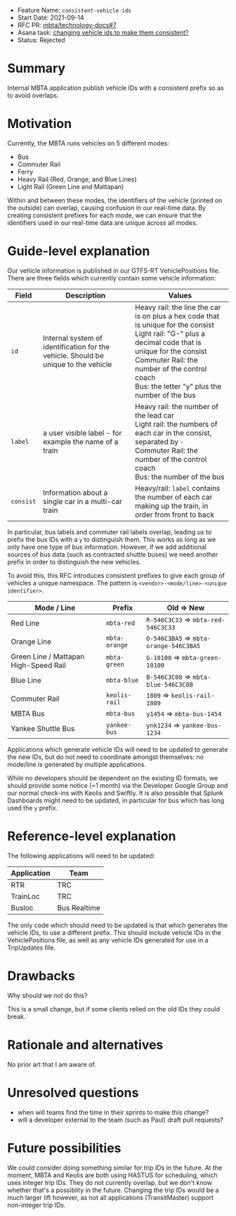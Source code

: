 - Feature Name: `consistent-vehicle-ids`
- Start Date: 2021-09-14
- RFC PR: [mbta/technology-docs#7](https://github.com/mbta/technology-docs/pull/7)
- Asana task: [changing vehicle ids to make them consistent?](https://app.asana.com/0/116562505129567/1200545747038396)
- Status: Rejected

# Summary
[summary]: #summary

Internal MBTA application publish vehicle IDs with a consistent prefix so as to avoid overlaps.

# Motivation
[motivation]: #motivation

Currently, the MBTA runs vehicles on 5 different modes:

- Bus
- Commuter Rail
- Ferry
- Heavy Rail (Red, Orange, and Blue Lines)
- Light Rail (Green Line and Mattapan)

Within and between these modes, the identifiers of the vehicle (printed on
the outside) can overlap, causing confusion in our real-time data. By
creating consistent prefixes for each mode, we can ensure that the
identifiers used in our real-time data are unique across all modes.

# Guide-level explanation
[guide-level-explanation]: #guide-level-explanation

<!--
Explain the proposal as if it was already implemented and you were teaching it to a new developer
that just joined the team. That generally means:

- Introducing new named concepts.
- Explaining the feature largely in terms of examples.
- Explaining how programmers should *think* about the feature, and how it should impact the way they
  work on this project. It should explain the impact as concretely as possible.
- If applicable, provide sample error messages, deprecation warnings, or migration guidance.
- If applicable, describe the differences between teaching this to senior developers and to junior
  developers. -->

Our vehicle information is published in our GTFS-RT VehiclePositions file. There are three fields which currently contain some vehicle information:

| Field | Description | Values |
| --- | --- | --- |
| `id` | Internal system of identification for the vehicle. Should be unique to the vehicle | Heavy rail: the line the car is on plus a hex code that is unique for the consist<br>Light rail: "G-" plus a decimal code that is unique for the consist<br>Commuter Rail: the number of the control coach<br>Bus: the letter "y" plus the number of the bus |
| `label` | a user visible label - for example the name of a train | Heavy rail: the number of the lead car<br>Light rail: the numbers of each car in the consist, separated by `-`<br>Commuter Rail: the number of the control coach<br>Bus: the number of the bus |
| `consist` | Information about a single car in a multi-car train | Heavy/rail: `label` contains the number of each car making up the train, in order from front to back |

In particular, bus labels and commuter rail labels overlap, leading us to
prefix the bus IDs with a `y` to distinguish them. This works as long as we
only have one type of bus information. However, if we add additional sources
of bus data (such as contracted shuttle buses) we need another prefix in
order to distinguish the new vehicles.

To avoid this, this RFC introduces consistent prefixes to give each group of vehicles a unique namespace. The pattern is
`<vendor>-<mode/line>-<unique identifier>`.

| Mode / Line | Prefix | Old => New |
| --- | --- | --- |
| Red Line | `mbta-red` | `R-546C3C33` => `mbta-red-546C3C33` |
| Orange Line | `mbta-orange` | `O-546C3BA5` => `mbta-orange-546C3BA5` |
| Green Line / Mattapan High-Speed Rail | `mbta-green` | `G-10100` => `mbta-green-10100` |
| Blue Line | `mbta-blue` | `B-546C3C08` => `mbta-blue-546C3C08` |
| Commuter Rail | `keolis-rail` | `1809` => `keolis-rail-1809`
| MBTA Bus | `mbta-bus` | `y1454` => `mbta-bus-1454` |
| Yankee Shuttle Bus | `yankee-bus` | `ynk1234` => `yankee-bus-1234` |


Applications which generate vehicle IDs will need to be updated to generate
the new IDs, but do not need to coordinate amongst themselves: no mode/line
is generated by multiple applications.

While no developers should be dependent on the existing ID formats, we should
provide some notice (~1 month) via the Developer Google Group and our normal
check-ins with Keolis and Swiftly. It is also possible that Splunk
Dashboards might need to be updated, in particular for bus which has long
used the `y` prefix.


# Reference-level explanation
[reference-level-explanation]: #reference-level-explanation

<!--
This is the technical portion of the RFC. Explain the design in sufficient detail that:

- Its interaction with other features is clear.
- It is reasonably clear how the feature would be implemented.
- Corner cases are dissected by example.

The section should return to the examples given in the previous section, and explain more fully how
the detailed proposal makes those examples work. -->

The following applications will need to be updated:

| Application | Team |
| --- | --- |
| RTR | TRC |
| TrainLoc | TRC |
| Busloc | Bus Realtime |

The only code which should need to be updated is that which generates the
vehicle IDs, to use a different prefix. This should include vehicle IDs in
the VehiclePositions file, as well as any vehicle IDs generated for use in a
TripUpdates file.

# Drawbacks
[drawbacks]: #drawbacks

Why should we *not* do this?

This is a small change, but if some clients relied on the old IDs they could break.

# Rationale and alternatives
[rationale-and-alternatives]: #rationale-and-alternatives

<!--
- Why is this design the best in the space of possible designs?
- What other designs have been considered and what is the rationale for not choosing them?
- What is the impact of not doing this? ==>

By using both the name of the vendor and the mode/line, we retain flexibility
for modes to be served by multiple vendors (such as Yankee for shuttle
buses). Although this flexibility may not be needed for the other modes at
present, we have changed Commuter Rail vendors in the past and so it is not
outside the realm of possiblity.

# Prior art
[prior-art]: #prior-art

<!--
Discuss prior art, both the good and the bad, in relation to this proposal. A few examples of what
this can include are:

- Can we learn something about this proposal from other projects in CTD?
- Can we learn something about this proposal from other transit agencies?
- Can we learn something about this proposal from past experiences in other jobs or projects?

This section is intended to encourage you as an author to think about the lessons from other places,
and provide readers of your RFC with a fuller picture.

If there is no prior art, that is fine.

Note that while precedent is some motivation, it does not on its own motivate an RFC. -->

No prior art that I am aware of.

# Unresolved questions
[unresolved-questions]: #unresolved-questions

<!--
- What parts of the design do you expect to resolve through the RFC process before this gets merged?
- What parts of the design do you expect to resolve through the implementation of this feature
  before stabilization?
- What related issues do you consider out of scope for this RFC that could be addressed in the
  future independently of the solution that comes out of this RFC? -->

- when will teams find the time in their sprints to make this change?
- will a developer external to the team (such as Paul) draft pull requests?

# Future possibilities
[future-possibilities]: #future-possibilities

<!--
Think about what the natural extension and evolution of your proposal would be and how it would
affect the project as a whole in a holistic way. Try to use this section as a tool to more fully
consider all possible interactions with the project in your proposal. Also consider how this all
fits into the roadmap for the project.

This is also a good place to "dump ideas", if they are out of scope for the RFC you are writing but
otherwise related.

If you have tried and cannot think of any future possibilities, you may simply state that you cannot
think of anything.

Note that having something written down in the future-possibilities section is not a reason to
accept the current or a future RFC; such notes should be in the section on motivation or rationale
in this or subsequent RFCs. The section merely provides additional information. -->

We could consider doing something similar for trip IDs in the future. At the
moment, MBTA and Keolis are both using HASTUS for scheduling, which uses
integer trip IDs. They do not currently overlap, but we don't know whether
that's a possiblity in the future. Changing the trip IDs would be a much
larger lift however, as not all applications (TransitMaster) support
non-integer trip IDs.
